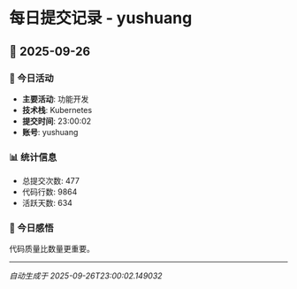 # 每日提交记录 - yushuang

## 📅 2025-09-26

### 🎯 今日活动
- **主要活动**: 功能开发
- **技术栈**: Kubernetes
- **提交时间**: 23:00:02
- **账号**: yushuang

### 📊 统计信息
- 总提交次数: 477
- 代码行数: 9864
- 活跃天数: 634

### 💭 今日感悟
代码质量比数量更重要。

---
*自动生成于 2025-09-26T23:00:02.149032*

